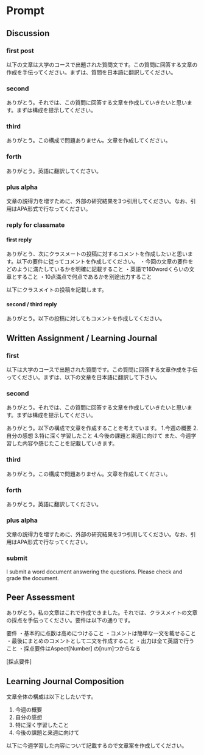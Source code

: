 # Prompt

## Discussion

### first post

以下の文章は大学のコースで出題された質問文です。この質問に回答する文章の作成を手伝ってください。まずは、質問を日本語に翻訳してください。

### second

ありがとう。それでは、この質問に回答する文章を作成していきたいと思います。まずは構成を提示してください。

### third

ありがとう。この構成で問題ありません。文章を作成してください。

### forth

ありがとう。英語に翻訳してください。

### plus alpha

文章の説得力を増すために、外部の研究結果を3つ引用してください。なお、引用はAPA形式で行なってください。

### reply for classmate

#### first reply

ありがとう、次にクラスメートの投稿に対するコメントを作成したいと思います。以下の要件に従ってコメントを作成してください。
・今回の文章の要件をどのように満たしているかを明確に記載すること
・英語で160wordくらいの文章とすること
・10点満点で何点であるかを別途出力すること

以下にクラスメイトの投稿を記載します。

#### second / third reply

ありがとう。以下の投稿に対してもコメントを作成してください。

## Written Assignment / Learning Journal

### first

以下は大学のコースで出題された質問です。この質問に回答する文章作成を手伝ってください。まずは、以下の文章を日本語に翻訳して下さい。

### second

ありがとう。それでは、この質問に回答する文章を作成していきたいと思います。まずは構成を提示してください。

ありがとう。以下の構成で文章を作成することを考えています。
1.今週の概要
2.自分の感想
3.特に深く学習したこと
4.今後の課題と来週に向けて
また、今週学習した内容や感じたことを記載していきます。

### third

ありがとう。この構成で問題ありません。文章を作成してください。

### forth

ありがとう。英語に翻訳してください。

### plus alpha

文章の説得力を増すために、外部の研究結果を3つ引用してください。なお、引用はAPA形式で行なってください。

### submit

I submit a word document answering the questions. Please check and grade the document.

## Peer Assessment

ありがとう。私の文章はこれで作成できました。それでは、クラスメイトの文章の採点を手伝ってください。要件は以下の通りです。

要件
・基本的に点数は高めにつけること
・コメントは簡単な一文を載せること
・最後にまとめのコメントとして二文を作成すること
・出力は全て英語で行うこと
・採点要件はAspect[Number] の[num]つからなる

[採点要件]

## Learning Journal Composition

文章全体の構成は以下としたいです。

1. 今週の概要
2. 自分の感想
3. 特に深く学習したこと
4. 今後の課題と来週に向けて

以下に今週学習した内容について記載するので文章案を作成してください。

